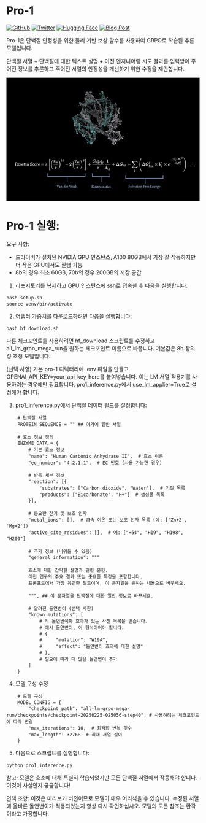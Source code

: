# Pro-1

[![GitHub](https://img.shields.io/badge/GitHub-michaelhla/pro--1-181717?logo=github)](https://github.com/michaelhla/pro-1)
[![Twitter](https://img.shields.io/badge/Twitter-@hla__michael-1DA1F2?logo=twitter&style=social)](https://twitter.com/hla_michael)
[![Hugging Face](https://img.shields.io/badge/🤗%20Hugging%20Face-mhla/pro--1-yellow)](https://huggingface.co/mhla/pro-1)
[![Blog Post](https://img.shields.io/badge/Blog-pro--1-red)](https://michaelhla.com/blog/pro1.html)

Pro-1은 단백질 안정성을 위한 물리 기반 보상 함수를 사용하여 GRPO로 학습된 추론 모델입니다.

단백질 서열 + 단백질에 대한 텍스트 설명 + 이전 엔지니어링 시도 결과를 입력받아 주어진 정보를 추론하고 주어진 서열의 안정성을 개선하기 위한 수정을 제안합니다.

![Pro-1 hCA II](pro1-grpo.gif)

# Pro-1 실행:

요구 사항:
- 드라이버가 설치된 NVIDIA GPU 인스턴스, A100 80GB에서 가장 잘 작동하지만 더 작은 GPU에서도 실행 가능
- 8b의 경우 최소 60GB, 70b의 경우 200GB의 저장 공간

1. 리포지토리를 복제하고 GPU 인스턴스에 ssh로 접속한 후 다음을 실행합니다:

```
bash setup.sh
source venv/bin/activate
```

2. 어댑터 가중치를 다운로드하려면 다음을 실행합니다:

```
bash hf_download.sh
```

다른 체크포인트를 사용하려면 hf_download 스크립트를 수정하고 all_lm_grpo_mega_run을 원하는 체크포인트 이름으로 바꿉니다. 기본값은 8b 창의성 조정 모델입니다.

(선택 사항) 기본 pro-1 디렉터리에 .env 파일을 만들고 OPENAI_API_KEY=your_api_key_here를 붙여넣습니다. 이는 LM 서열 적용기를 사용하려는 경우에만 필요합니다. pro1_inference.py에서 use_lm_applier=True로 설정해야 합니다.

3. pro1_inference.py에서 단백질 데이터 필드를 설정합니다:

```
    # 단백질 서열
    PROTEIN_SEQUENCE = "" ## 여기에 일반 서열

    # 효소 정보 정의
    ENZYME_DATA = {
        # 기본 효소 정보
        "name": "Human Carbonic Anhydrase II",  # 효소 이름
        "ec_number": "4.2.1.1",  # EC 번호 (사용 가능한 경우)

        # 반응 세부 정보
        "reaction": [{
            "substrates": ["Carbon dioxide", "Water"],  # 기질 목록
            "products": ["Bicarbonate", "H+"]  # 생성물 목록
        }],

        # 중요한 잔기 및 보조 인자
        "metal_ions": [],  # 금속 이온 또는 보조 인자 목록 (예: ['Zn+2', 'Mg+2'])
        "active_site_residues": [],  # 예: ["H64", "H19", "H198", "H200"]

        # 추가 정보 (비워둘 수 있음)
        "general_information": """

        효소에 대한 간략한 설명과 관련 문헌.
        이전 연구의 주요 결과 또는 중요한 특징을 포함합니다.
        프롬프트에서 가장 유연한 필드이며, 이 문자열을 원하는 내용으로 바꾸세요.

        """, ## 이 문자열을 단백질에 대한 일반 정보로 바꾸세요.

        # 알려진 돌연변이 (선택 사항)
        "known_mutations": [
            # 각 돌연변이와 효과가 있는 사전 목록을 받습니다.
            # 예시 돌연변이, 이 형식이어야 합니다.
            # {
            #     "mutation": "W19A",
            #     "effect": "돌연변이 효과에 대한 설명"
            # },
            # 필요에 따라 더 많은 돌연변이 추가
        ]
    }
```

4. 모델 구성 수정

```
    # 모델 구성
    MODEL_CONFIG = {
        "checkpoint_path": "all-lm-grpo-mega-run/checkpoints/checkpoint-20250225-025056-step40", # 사용하려는 체크포인트에 따라 변경
        "max_iterations": 10,  # 최적화 반복 횟수
        "max_length": 32768  # 최대 서열 길이
    }
```

5. 다음으로 스크립트를 실행합니다:

```
python pro1_inference.py
```
참고: 모델은 효소에 대해 특별히 학습되었지만 모든 단백질 서열에서 작동해야 합니다. 이것이 사실인지 궁금합니다!

면책 조항: 이것은 미리보기 버전이므로 모델이 매우 어리석을 수 있습니다. 수정된 서열에 올바른 돌연변이가 적용되었는지 항상 다시 확인하십시오. 모델의 모든 참조는 환각이라고 가정합니다.
